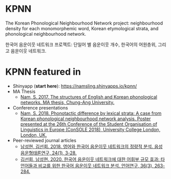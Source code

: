 # KPNN
The Korean Phonological Neighbourhood Network project: neighbourhood density for each monomorphemic word, Korean etymological strata, and phonological neighbourhood network.

한국어 음운이웃 네트워크 프로젝트: 단일어 별 음운이웃 개수, 한국어의 어원층위, 그리고 음운이웃 네트워크.

# KPNN featured in
 * Shinyapp (**start here**): https://namsling.shinyapps.io/kpnn/ 
 * MA Thesis
   * [Nam, S. 2017. The structures of English and Korean phonological networks. MA thesis, Chung-Ang University.](http://dcollection.cau.ac.kr//jsp/common/DcLoOrgPer.jsp?sItemId=000000198203)
 * Conference presentations
   * [Nam, S. 2018. Phonotactic difference by lexical strata: A case from Korean phonological neighbourhood network analysis. Poster presented at the 26th Conference of the Student Organisation of Linguistics in Europe (ConSOLE 2018), University College London, London, UK.](https://t1.daumcdn.net/cfile/tistory/9991AF385A86AE0034?original)
 * Peer-reviewed journal articles
   * [남성현, 김선회. 2018. 영어와 한국어 음운이웃 네트워크의 정량적 분석. 음성음운형태론연구, 24(1), 3-28.](http://doi.org/10.17959/sppm.2018.24.1.3)
   * [김선회, 남성현. 2020. 한국어 음운이웃 네트워크에 대한 어휘부 규모 효과: 타 언어들과 비교를 위한 한국어 음운이웃 네트워크 분석. 언어연구, 36(3), 263-284.](http://doi.org/10.18627/jslg.36.3.202011.263)

